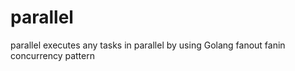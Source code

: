 # parallel
parallel executes any tasks in parallel by using Golang fanout fanin concurrency pattern
